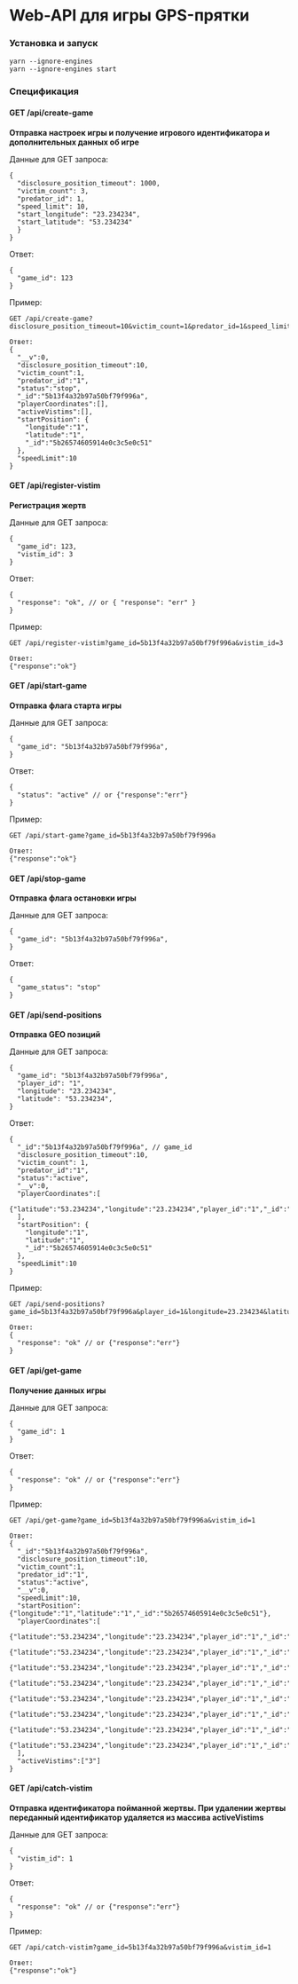 <h1>Web-API для игры GPS-прятки</h1>

<h3>Установка и запуск</h4>

```
yarn --ignore-engines
yarn --ignore-engines start
```

<h3>Спецификация</h4>

<h4>GET /api/create-game</h3>

<strong>Отправка настроек игры и получение игрового 
идентификатора и дополнительных данных об игре</strong>

Данные для GET запроса:

```
{
  "disclosure_position_timeout": 1000,
  "victim_count": 3,
  "predator_id": 1,
  "speed_limit": 10,
  "start_longitude": "23.234234",
  "start_latitude": "53.234234"
  }
}
```

Ответ:

```
{
  "game_id": 123
}
```

Пример:

```
GET /api/create-game?disclosure_position_timeout=10&victim_count=1&predator_id=1&speed_limit=10&start_longitude=1&start_latitude=1

Ответ: 
{
  "__v":0,
  "disclosure_position_timeout":10,
  "victim_count":1,
  "predator_id":"1",
  "status":"stop",
  "_id":"5b13f4a32b97a50bf79f996a",
  "playerCoordinates":[],
  "activeVistims":[],
  "startPosition": {
    "longitude":"1",
    "latitude":"1",
    "_id":"5b26574605914e0c3c5e0c51"
  },
  "speedLimit":10
}
```

<h4>GET /api/register-vistim</h3>

<strong>Регистрация жертв</strong>

Данные для GET запроса:

```
{
  "game_id": 123,
  "vistim_id": 3
}
```

Ответ:

```
{
  "response": "ok", // or { "response": "err" }
}
```

Пример:

```
GET /api/register-vistim?game_id=5b13f4a32b97a50bf79f996a&vistim_id=3

Ответ: 
{"response":"ok"}
```


<h4>GET /api/start-game</h3>

<strong>Отправка флага старта игры</strong>

Данные для GET запроса:

```
{
  "game_id": "5b13f4a32b97a50bf79f996a",
}
```

Ответ:

```
{
  "status": "active" // or {"response":"err"}
}
```

Пример:

```
GET /api/start-game?game_id=5b13f4a32b97a50bf79f996a

Ответ: 
{"response":"ok"}
```

<h4>GET /api/stop-game</h3>

<strong>Отправка флага остановки игры</strong>

Данные для GET запроса:

```
{
  "game_id": "5b13f4a32b97a50bf79f996a",
}
```

Ответ:

```
{
  "game_status": "stop"
}
```

<h4>GET /api/send-positions</h3>

<strong>Отправка GEO позиций</strong>

Данные для GET запроса:

```
{
  "game_id": "5b13f4a32b97a50bf79f996a",
  "player_id": "1",
  "longitude": "23.234234",
  "latitude": "53.234234",
}
```

Ответ:

```
{
  "_id":"5b13f4a32b97a50bf79f996a", // game_id
  "disclosure_position_timeout":10,
  "victim_count": 1,
  "predator_id":"1",
  "status":"active",
  "__v":0,
  "playerCoordinates":[
    {"latitude":"53.234234","longitude":"23.234234","player_id":"1","_id":"5b13f6e22b97a50bf79f996b"}
  ],
  "startPosition": {
    "longitude":"1",
    "latitude":"1",
    "_id":"5b26574605914e0c3c5e0c51"
  },
  "speedLimit":10
}
```

Пример:

```
GET /api/send-positions?game_id=5b13f4a32b97a50bf79f996a&player_id=1&longitude=23.234234&latitude=53.234234

Ответ: 
{
  "response": "ok" // or {"response":"err"}
}
```

<h4>GET /api/get-game</h3>

<strong>Получение данных игры</strong>

Данные для GET запроса:

```
{
  "game_id": 1
}
```

Ответ:

```
{
  "response": "ok" // or {"response":"err"}
}
```


Пример:

```
GET /api/get-game?game_id=5b13f4a32b97a50bf79f996a&vistim_id=1

Ответ: 
{
  "_id":"5b13f4a32b97a50bf79f996a",
  "disclosure_position_timeout":10,
  "victim_count":1,
  "predator_id":"1",
  "status":"active",
  "__v":0,
  "speedLimit":10,
  "startPosition":{"longitude":"1","latitude":"1","_id":"5b26574605914e0c3c5e0c51"},
  "playerCoordinates":[
    {"latitude":"53.234234","longitude":"23.234234","player_id":"1","_id":"5b13f6e22b97a50bf79f996b"},
    {"latitude":"53.234234","longitude":"23.234234","player_id":"1","_id":"5b13f6e82b97a50bf79f996c"},
    {"latitude":"53.234234","longitude":"23.234234","player_id":"1","_id":"5b13f7d4943f440c884b7752"},
    {"latitude":"53.234234","longitude":"23.234234","player_id":"1","_id":"5b13f803e43f470c902715a7"},
    {"latitude":"53.234234","longitude":"23.234234","player_id":"1","_id":"5b13f84e39bdef0c9bccc305"},
    {"latitude":"53.234234","longitude":"23.234234","player_id":"1","_id":"5b13f85239bdef0c9bccc306"},
    {"latitude":"53.234234","longitude":"23.234234","player_id":"1","_id":"5b13f85439bdef0c9bccc307"},
    {"latitude":"53.234234","longitude":"23.234234","player_id":"1","_id":"5b13f85639bdef0c9bccc308"}
  ],
  "activeVistims":["3"]
}
```

<h4>GET /api/catch-vistim</h3>

<strong>Отправка идентификатора пойманной жертвы. При удалении жертвы переданный 
идентификатор удаляется из массива activeVistims</strong>

Данные для GET запроса:

```
{
  "vistim_id": 1
}
```

Ответ:

```
{
  "response": "ok" // or {"response":"err"}
}
```


Пример:

```
GET /api/catch-vistim?game_id=5b13f4a32b97a50bf79f996a&vistim_id=1

Ответ: 
{"response":"ok"}
